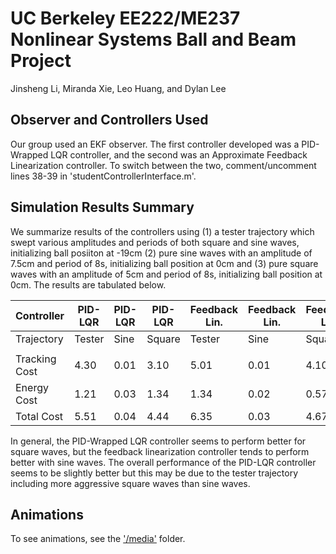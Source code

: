 # UC Berkeley EE222/ME237 Nonlinear Systems Ball and Beam Project

Jinsheng Li, Miranda Xie, Leo Huang, and Dylan Lee

## Observer and Controllers Used

Our group used an EKF observer. The first controller developed was a PID-Wrapped LQR controller, and the second was an Approximate Feedback Linearization controller. To switch between the two, comment/uncomment lines 38-39 in 'studentControllerInterface.m'.

## Simulation Results Summary

We summarize results of the controllers using (1) a tester trajectory which swept various amplitudes and periods of both square and sine waves, initializing ball posiiton at -19cm (2) pure sine waves with an amplitude of 7.5cm and period of 8s, initializing ball position at 0cm and (3) pure square waves with an amplitude of 5cm and period of 8s, initializing ball position at 0cm. The results are tabulated below.

| Controller | PID-LQR | PID-LQR | PID-LQR | Feedback Lin. | Feedback Lin. | Feedback Lin. |
| ---------- | ------- | ------- | ------- | ------------- | ------------- | ------------- |
| Trajectory | Tester  | Sine    | Square  | Tester        | Sine          | Square        |
||||||||
| Tracking Cost | 4.30 | 0.01    | 3.10    | 5.01          | 0.01          | 4.10          |
| Energy Cost   | 1.21 | 0.03    | 1.34    | 1.34          | 0.02          | 0.57          |
| Total Cost    | 5.51 | 0.04    | 4.44    | 6.35          | 0.03          | 4.67          |

In general, the PID-Wrapped LQR controller seems to perform better for square waves, but the feedback linearization controller tends to perform better with sine waves. The overall performance of the PID-LQR controller seems to be slightly better but this may be due to the tester trajectory including more aggressive square waves than sine waves.

## Animations

To see animations, see the ['/media'](/media) folder.

